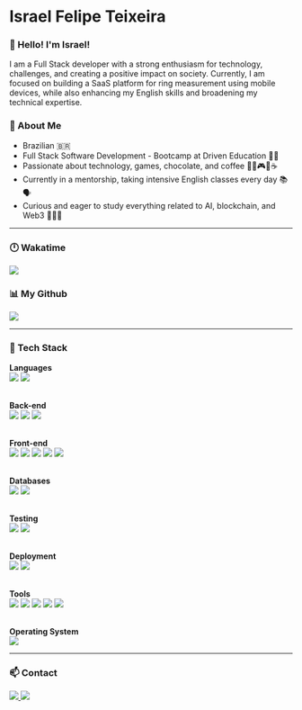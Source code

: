 <h1>Israel Felipe Teixeira</h1>

<h3>👋 Hello! I'm Israel!</h3>
<p>
  I am a Full Stack developer with a strong enthusiasm for technology, challenges, and creating a positive impact on society.
  Currently, I am focused on building a SaaS platform for ring measurement using mobile devices, while also enhancing my English skills and broadening my technical expertise.
</p>

<h3>📍 About Me </h3>
<ul>
  <li>Brazilian 🇧🇷</li>
  <li>Full Stack Software Development - Bootcamp at Driven Education 👨‍💻</li>
  <li>Passionate about technology, games, chocolate, and coffee 👨‍💻🎮🍫☕</li>
  <li>Currently in a mentorship, taking intensive English classes every day 📚🗣️</li>
  <li>Curious and eager to study everything related to AI, blockchain, and Web3 🤖🔗🌐</li>
</ul>

<hr />

<h3>🕛 Wakatime</h3>

<div align="left">
  <a href="https://wakatime.com/@43d412b8-1b55-474d-a584-4c5380aa35f7">
    <img src="https://wakatime.com/badge/user/43d412b8-1b55-474d-a584-4c5380aa35f7.svg?style=for-the-badge" />
  </a>
</div>

<h3>📊 My Github</h3>

<div align="left">
  <img src="https://github-readme-stats.vercel.app/api/top-langs/?username=israel-felipe&theme=radical" />
</div>

<hr />

<h3>🦾 Tech Stack</h3>

<!-- Languages -->
<strong>Languages</strong><br />
<img src="https://img.shields.io/static/v1?message=JavaScript&logo=JavaScript&labelColor=F7DF1E&color=F7DF1E&logoColor=black&label=%20&style=for-the-badge">
<img src="https://img.shields.io/static/v1?message=TypeScript&logo=TypeScript&labelColor=3178C6&color=3178C6&logoColor=white&label=%20&style=for-the-badge">

<!-- Back-end -->
<br /><strong>Back-end</strong><br />
<img src="https://img.shields.io/static/v1?message=Node.js&logo=Node.js&labelColor=339933&color=339933&logoColor=white&label=%20&style=for-the-badge">
<img src="https://img.shields.io/static/v1?message=Express&logo=Express&labelColor=000000&color=000000&logoColor=white&label=%20&style=for-the-badge">
<img src="https://img.shields.io/static/v1?message=Prisma&logo=Prisma&labelColor=2D3748&color=2D3748&logoColor=white&label=%20&style=for-the-badge">

<!-- Front-end -->
<br /><strong>Front-end</strong><br />
<img src="https://img.shields.io/static/v1?message=HTML5&logo=HTML5&labelColor=E34F26&color=E34F26&logoColor=white&label=%20&style=for-the-badge">
<img src="https://img.shields.io/static/v1?message=CSS3&logo=CSS3&labelColor=2072B6&color=2072B6&logoColor=white&label=%20&style=for-the-badge">
<img src="https://img.shields.io/static/v1?message=ReactJs&logo=react&labelColor=61DAFB&color=61DAFB&logoColor=black&label=%20&style=for-the-badge">
<img src="https://img.shields.io/static/v1?message=Webpack&logo=Webpack&labelColor=8DD6F9&color=8DD6F9&logoColor=4E4E4E&label=%20&style=for-the-badge">
<img src="https://img.shields.io/static/v1?message=styled-components&logo=styled-components&labelColor=DB7093&color=DB7093&logoColor=white&label=%20&style=for-the-badge">

<!-- Databases -->
<br /><strong>Databases</strong><br />
<img src="https://img.shields.io/static/v1?message=PostgreSQL&logo=PostgreSQL&labelColor=4169E1&color=4169E1&logoColor=white&label=%20&style=for-the-badge">
<img src="https://img.shields.io/static/v1?message=MongoDB&logo=MongoDB&labelColor=47A248&color=47A248&logoColor=white&label=%20&style=for-the-badge">

<!-- Testing -->
<br /><strong>Testing</strong><br />
<img src="https://img.shields.io/static/v1?message=Jest&logo=jest&labelColor=C21320&color=C21320&logoColor=white&label=%20&style=for-the-badge">
<img src="https://img.shields.io/static/v1?message=Cypress&logo=Cypress&labelColor=17202C&color=17202C&logoColor=white&label=%20&style=for-the-badge">

<!-- Deployment -->
<br /><strong>Deployment</strong><br />
<img src="https://img.shields.io/static/v1?message=Vercel&logo=Vercel&labelColor=000000&color=000000&logoColor=white&label=%20&style=for-the-badge">
<img src="https://img.shields.io/static/v1?message=Heroku&logo=Heroku&labelColor=430098&color=430098&logoColor=white&label=%20&style=for-the-badge">

<!-- Tools -->
<br /><strong>Tools</strong><br />
<img src="https://img.shields.io/static/v1?message=Git&logo=Git&labelColor=F05032&color=F05032&logoColor=white&label=%20&style=for-the-badge">
<img src="https://img.shields.io/static/v1?message=Trello&logo=Trello&labelColor=0052CC&color=0052CC&logoColor=white&label=%20&style=for-the-badge">
<img src="https://img.shields.io/static/v1?message=Slack&logo=Slack&labelColor=4A204B&color=4A204B&logoColor=white&label=%20&style=for-the-badge">
<img src="https://img.shields.io/static/v1?message=Figma&logo=Figma&labelColor=F24E1E&color=F24E1E&logoColor=white&label=%20&style=for-the-badge">
<img src="https://img.shields.io/static/v1?message=Visual Studio Code&logo=Visual Studio Code&labelColor=007ACC&color=007ACC&logoColor=white&label=%20&style=for-the-badge">

<!-- OS -->
<br /><strong>Operating System</strong><br />
<img src="https://img.shields.io/static/v1?message=Linux&logo=Linux&labelColor=FCC624&color=FCC624&logoColor=black&label=%20&style=for-the-badge">

<hr />

<h3>📫 Contact</h3>

<a href="mailto:israelfelipet@gmail.com" target="_blank">
  <img src="https://img.shields.io/badge/Gmail-D14836?style=for-the-badge&logo=gmail&logoColor=white" />
</a>
<a href="https://www.linkedin.com/in/israelfteixeira/" target="_blank">
  <img src="https://img.shields.io/badge/-LinkedIn-%230077B5?style=for-the-badge&logo=linkedin&logoColor=white" />
</a>
